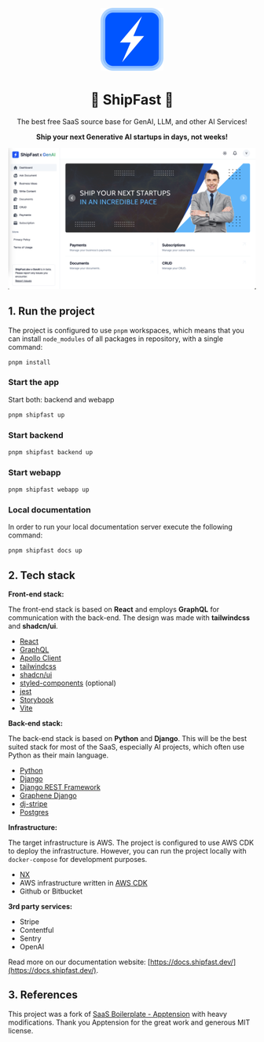 <p align="center">
  <img alt="ShipFast" style="width: 128px; max-width: 100%; height: auto;" src="packages/webapp/public/logo.png"/>
  <h1 align="center">🚀 ShipFast 🚀</h1>
  <p align="center">The best free SaaS source base for GenAI, LLM, and other AI Services!</p>
  <p align="center"><b>Ship your next Generative AI startups in days, not weeks!</b></p>
</p>

![ShipFast x GenAI](images/screenshot.png)

## 1. Run the project

The project is configured to use `pnpm` workspaces, which means that you can install `node_modules` of all packages in
repository, with a single command:

```sh
pnpm install
```

### Start the app

Start both: backend and webapp

```sh
pnpm shipfast up
```

### Start backend

```sh
pnpm shipfast backend up
```

### Start webapp

```sh
pnpm shipfast webapp up
```

### Local documentation

In order to run your local documentation server execute the following command:

```sh
pnpm shipfast docs up
```

## 2. Tech stack

**Front-end stack:**

The front-end stack is based on **React** and employs **GraphQL** for communication with the back-end. The design was made with **tailwindcss** and **shadcn/ui**.

- [React](https://github.com/facebook/react)
- [GraphQL](https://graphql.org/)
- [Apollo Client](https://github.com/apollographql/apollo-client)
- [tailwindcss](https://github.com/tailwindlabs/tailwindcss)
- [shadcn/ui](https://github.com/shadcn-ui/ui)
- [styled-components](https://github.com/styled-components/styled-components) (optional)
- [jest](https://github.com/jestjs/jest)
- [Storybook](https://github.com/storybookjs/storybook)
- [Vite](https://github.com/vitejs/vite)

**Back-end stack:**

The back-end stack is based on **Python** and **Django**. This will be the best suited stack for most of the SaaS, especially AI projects, which often use Python as their main language.

- [Python](https://www.python.org/)
- [Django](https://github.com/django/django)
- [Django REST Framework](https://github.com/encode/django-rest-framework)
- [Graphene Django](https://github.com/graphql-python/graphene)
- [dj-stripe](https://github.com/dj-stripe/dj-stripe/)
- [Postgres](https://www.postgresql.org/)

**Infrastructure:**

The target infrastructure is AWS. The project is configured to use AWS CDK to deploy the infrastructure. However, you can run the project locally with `docker-compose` for development purposes.

- [NX](https://github.com/nrwl/nx)
- AWS infrastructure written in [AWS CDK](https://github.com/aws/aws-cdk)
- Github or Bitbucket

**3rd party services:**

- Stripe
- Contentful
- Sentry
- OpenAI

Read more on our documentation website: [https://docs.shipfast.dev/](https://docs.shipfast.dev/).

## 3. References

This project was a fork of [SaaS Boilerplate - Apptension](https://github.com/apptension/saas-boilerplate) with heavy modifications. Thank you Apptension for the great work and generous MIT license.
